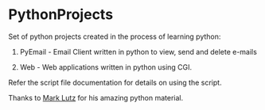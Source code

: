 # PythonProjects
Set of python projects created in the process of learning python:

1) PyEmail - Email Client written in python to view, send and delete e-mails

2) Web - Web applications written in python using CGI.

Refer the script file documentation for details on using the script.


Thanks to [Mark Lutz](http://www.oreilly.com/pub/au/446) for his amazing python material.


